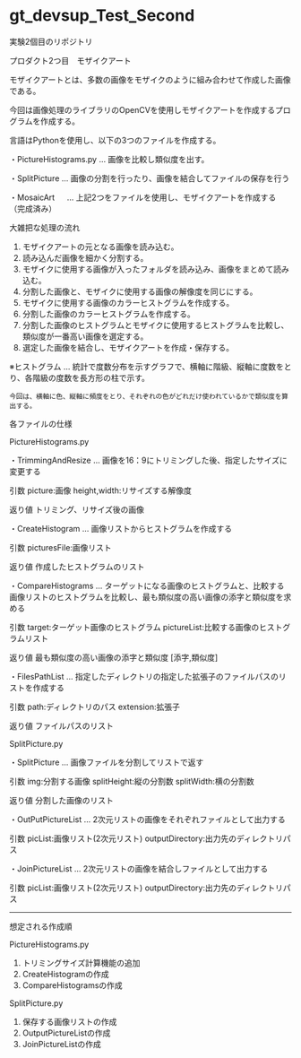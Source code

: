 # gt_devsup_Test_Second
実験2個目のリポジトリ

プロダクト2つ目　モザイクアート

モザイクアートとは、多数の画像をモザイクのように組み合わせて作成した画像である。

今回は画像処理のライブラリのOpenCVを使用しモザイクアートを作成するプログラムを作成する。

言語はPythonを使用し、以下の3つのファイルを作成する。

・PictureHistograms.py … 画像を比較し類似度を出す。

・SplitPicture 		   … 画像の分割を行ったり、画像を結合してファイルの保存を行う

・MosaicArt			　 … 上記2つをファイルを使用し、モザイクアートを作成する（完成済み）

大雑把な処理の流れ

1. モザイクアートの元となる画像を読み込む。
2. 読み込んだ画像を細かく分割する。
3. モザイクに使用する画像が入ったフォルダを読み込み、画像をまとめて読み込む。
4. 分割した画像と、モザイクに使用する画像の解像度を同じにする。
5. モザイクに使用する画像のカラーヒストグラムを作成する。
6. 分割した画像のカラーヒストグラムを作成する。
7. 分割した画像のヒストグラムとモザイクに使用するヒストグラムを比較し、類似度が一番高い画像を選定する。
8. 選定した画像を結合し、モザイクアートを作成・保存する。

※ヒストグラム … 統計で度数分布を示すグラフで、横軸に階級、縦軸に度数をとり、各階級の度数を長方形の柱で示す。
		
    今回は、横軸に色、縦軸に頻度をとり、それぞれの色がどれだけ使われているかで類似度を算出する。

各ファイルの仕様

PictureHistograms.py

・TrimmingAndResize … 画像を16：9にトリミングした後、指定したサイズに変更する

引数 picture:画像 height,width:リサイズする解像度

返り値 トリミング、リサイズ後の画像

・CreateHistogram … 画像リストからヒストグラムを作成する

引数 picturesFile:画像リスト

返り値 作成したヒストグラムのリスト

・CompareHistograms … ターゲットになる画像のヒストグラムと、比較する画像リストのヒストグラムを比較し、最も類似度の高い画像の添字と類似度を求める

引数 target:ターゲット画像のヒストグラム pictureList:比較する画像のヒストグラムリスト

返り値 最も類似度の高い画像の添字と類似度 [添字,類似度]

・FilesPathList … 指定したディレクトリの指定した拡張子のファイルパスのリストを作成する

引数 path:ディレクトリのパス extension:拡張子

返り値 ファイルパスのリスト

SplitPicture.py

・SplitPicture … 画像ファイルを分割してリストで返す

引数 img:分割する画像 splitHeight:縦の分割数 splitWidth:横の分割数

返り値 分割した画像のリスト

・OutPutPictureList … 2次元リストの画像をそれぞれファイルとして出力する

引数 picList:画像リスト(2次元リスト) outputDirectory:出力先のディレクトリパス

・JoinPictureList … 2次元リストの画像を結合しファイルとして出力する

引数 picList:画像リスト(2次元リスト) outputDirectory:出力先のディレクトリパス


--------------------------------------------------------------------------------------------------------

想定される作成順

PictureHistograms.py

1. トリミングサイズ計算機能の追加
2. CreateHistogramの作成
3. CompareHistogramsの作成

SplitPicture.py

1. 保存する画像リストの作成
2. OutputPictureListの作成
3. JoinPictureListの作成
